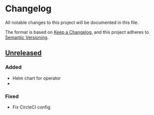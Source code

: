# Changelog

All notable changes to this project will be documented in this file.

The format is based on [Keep a Changelog](https://keepachangelog.com/en/1.0.0/),
and this project adheres to [Semantic Versioning](https://semver.org/spec/v2.0.0.html).



## [Unreleased]

### Added
- Helm chart for operator
- 
### Fixed
- Fix CircleCI config

[Unreleased]: https://github.com/giantswarm/teleport-operator/tree/main
